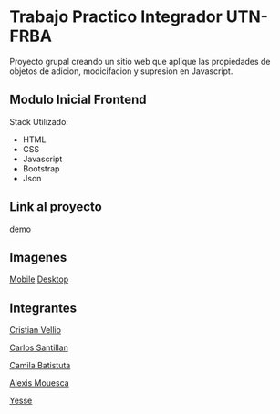 # Trabajo Practico Integrador UTN-FRBA

Proyecto grupal creando un sitio web que aplique las propiedades de objetos de adicion, modicifacion y supresion en Javascript.

## Modulo Inicial Frontend

Stack Utilizado:

- HTML
- CSS
- Javascript
- Bootstrap
- Json

## Link al proyecto

[demo](https://)

## Imagenes

[Mobile](#)
[Desktop](")

## Integrantes

[Cristian Vellio](https://github.com/CristianVellio)

[Carlos Santillan](https://github.com/DeepFuryX)

[Camila Batistuta](https://github.com/camilabatistuta)

[Alexis Mouesca](https://github.com/AlexisMouesca)

[Yesse](https://github.com/Yesse1116)
